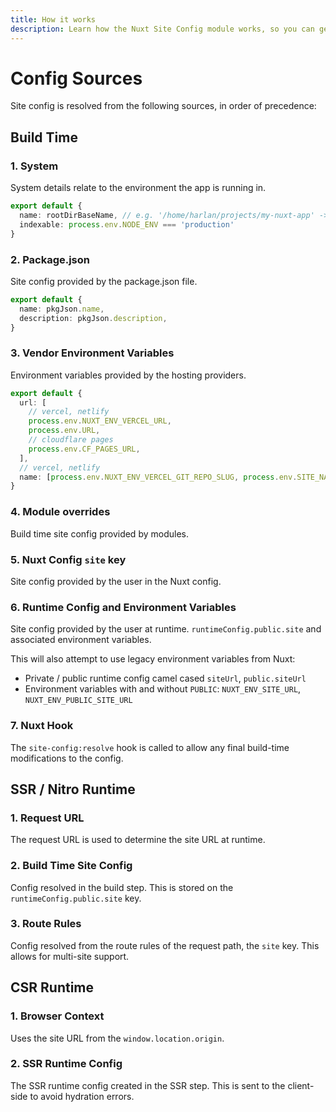 ```yaml
---
title: How it works
description: Learn how the Nuxt Site Config module works, so you can get the most out of it.
---
```


# Config Sources

Site config is resolved from the following sources, in order of precedence:

## Build Time

### 1. System

System details relate to the environment the app is running in.

```ts
export default {
  name: rootDirBaseName, // e.g. '/home/harlan/projects/my-nuxt-app' -> 'my-nuxt-app'
  indexable: process.env.NODE_ENV === 'production'
}
```

### 2. Package.json

Site config provided by the package.json file.

```ts
export default {
  name: pkgJson.name,
  description: pkgJson.description,
}
```

### 3. Vendor Environment Variables

Environment variables provided by the hosting providers.

```ts
export default {
  url: [
    // vercel, netlify
    process.env.NUXT_ENV_VERCEL_URL,
    process.env.URL,
    // cloudflare pages
    process.env.CF_PAGES_URL,
  ],
  // vercel, netlify
  name: [process.env.NUXT_ENV_VERCEL_GIT_REPO_SLUG, process.env.SITE_NAME]
}
```

### 4. Module overrides

Build time site config provided by modules.

### 5. Nuxt Config `site` key

Site config provided by the user in the Nuxt config.

### 6. Runtime Config and Environment Variables

Site config provided by the user at runtime. `runtimeConfig.public.site` and associated environment variables.

This will also attempt to use legacy environment variables from Nuxt:
- Private / public runtime config camel cased `siteUrl`, `public.siteUrl`
- Environment variables with and without `PUBLIC`: `NUXT_ENV_SITE_URL`, `NUXT_ENV_PUBLIC_SITE_URL`

### 7. Nuxt Hook

The `site-config:resolve` hook is called to allow any final build-time modifications to the config.

## SSR / Nitro Runtime

### 1. Request URL

The request URL is used to determine the site URL at runtime.

### 2. Build Time Site Config

Config resolved in the build step. This is stored on the `runtimeConfig.public.site` key.

### 3. Route Rules

Config resolved from the route rules of the request path, the `site` key. This allows for multi-site support.

## CSR Runtime

### 1. Browser Context

Uses the site URL from the `window.location.origin`.

### 2. SSR Runtime Config

The SSR runtime config created in the SSR step. This is sent to the client-side to avoid hydration errors.
